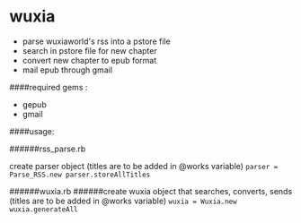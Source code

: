 # wuxia
- parse wuxiaworld's rss into a pstore file
- search in pstore file for new chapter
- convert new chapter to epub format
- mail epub through gmail

####required gems :
- gepub
- gmail

####usage:

######rss_parse.rb

create parser object (titles are to be added in @works variable)
`parser = Parse_RSS.new
parser.storeAllTitles`

######wuxia.rb
######create wuxia object that searches, converts, sends (titles are to be added in @works variable)
`wuxia = Wuxia.new
wuxia.generateAll`
